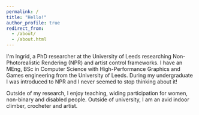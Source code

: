 ```yaml
---
permalink: /
title: "Hello!"
author_profile: true
redirect_from: 
  - /about/
  - /about.html
---
```


I'm Ingrid, a PhD researcher at the University of Leeds researching Non-Photorealistic Rendering (NPR) and artist control frameworks.
I have an MEng, BSc in Computer Science with High-Performance Graphics and Games engineering from the University of Leeds.
During my undergraduate I was introduced to NPR and I never seemed to stop thinking about it!

Outside of my research, I enjoy teaching, widing participation for women, non-binary and disabled people.
Outside of university, I am an avid indoor climber, crocheter and artist.

